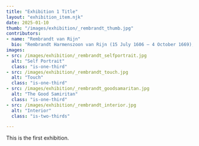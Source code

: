 ```yaml
---
title: "Exhibition 1 Title"
layout: "exhibition_item.njk"
date: 2025-01-10
thumb: "/images/exhibition/_rembrandt_thumb.jpg"
contributors: 
- name: "Rembrandt van Rijn"
  bio: "Rembrandt Harmenszoon van Rijn (15 July 1606 – 4 October 1669), mononymously known as Rembrandt, was a Dutch Golden Age painter, printmaker, and draughtsman. He is generally considered one of the greatest visual artists in the history of Western art. It is estimated that Rembrandt's surviving works amount to about three hundred paintings, three hundred etchings, and several hundred drawings."
images:
- src: /images/exhibition/_rembrandt_selfportrait.jpg
  alt: "Self Portrait"
  class: "is-one-third"
- src: /images/exhibition/_rembrandt_touch.jpg
  alt: "Touch"
  class: "is-one-third"
- src: /images/exhibition/_rembrandt_goodsamaritan.jpg
  alt: "The Good Samiritan"
  class: "is-one-third"
- src: /images/exhibition/_rembrandt_interior.jpg
  alt: "Interior"
  class: "is-two-thirds"

---
```


This is the first exhibition.





